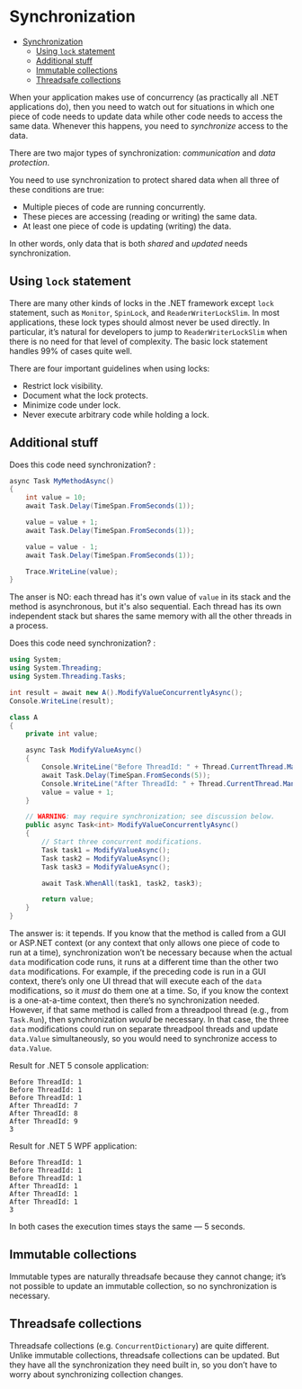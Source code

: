 # Synchronization

- [Synchronization](#synchronization)
  - [Using `lock` statement](#using-lock-statement)
  - [Additional stuff](#additional-stuff)
  - [Immutable collections](#immutable-collections)
  - [Threadsafe collections](#threadsafe-collections)

When your application makes use of concurrency (as practically all .NET applications do), then you need to watch out for situations in which one piece of code needs to update data while other code needs to access the same data. Whenever this happens, you need to _synchronize_ access to the
data.

There are two major types of synchronization: _communication_ and _data protection_.

You need to use synchronization to protect shared data when all three of these conditions are true:

- Multiple pieces of code are running concurrently.
- These pieces are accessing (reading or writing) the same data.
- At least one piece of code is updating (writing) the data.

In other words, only data that is both _shared_ and _updated_ needs synchronization.

## Using `lock` statement

There are many other kinds of locks in the .NET framework except `lock` statement, such as `Monitor`, `SpinLock`, and `ReaderWriterLockSlim`. In most applications, these lock types should almost never be used directly. In particular, it’s natural for developers to jump to `ReaderWriterLockSlim` when there is no need for that level of complexity. The basic lock statement handles 99% of cases quite well.

There are four important guidelines when using locks:

- Restrict lock visibility.
- Document what the lock protects.
- Minimize code under lock.
- Never execute arbitrary code while holding a lock.

## Additional stuff

Does this code need synchronization? :

```csharp
async Task MyMethodAsync()
{
    int value = 10;
    await Task.Delay(TimeSpan.FromSeconds(1));

    value = value + 1;
    await Task.Delay(TimeSpan.FromSeconds(1));

    value = value - 1;
    await Task.Delay(TimeSpan.FromSeconds(1));

    Trace.WriteLine(value);
}
```

The anser is NO: each thread has it's own value of `value` in its stack and the method is asynchronous, but it's also sequential. Each thread has its own independent stack but shares the same memory with all the other threads in a process.

Does this code need synchronization? :

```csharp
using System;
using System.Threading;
using System.Threading.Tasks;

int result = await new A().ModifyValueConcurrentlyAsync();
Console.WriteLine(result);

class A
{
    private int value;

    async Task ModifyValueAsync()
    {
        Console.WriteLine("Before ThreadId: " + Thread.CurrentThread.ManagedThreadId);
        await Task.Delay(TimeSpan.FromSeconds(5));
        Console.WriteLine("After ThreadId: " + Thread.CurrentThread.ManagedThreadId);
        value = value + 1;
    }

    // WARNING: may require synchronization; see discussion below.
    public async Task<int> ModifyValueConcurrentlyAsync()
    {
        // Start three concurrent modifications.
        Task task1 = ModifyValueAsync();
        Task task2 = ModifyValueAsync();
        Task task3 = ModifyValueAsync();

        await Task.WhenAll(task1, task2, task3);

        return value;
    }
}
```

The answer is: it tepends. If you know that the method is called from a GUI or ASP.NET context (or any context that only allows one piece of code to run at a time), synchronization won’t be necessary because when the actual `data` modification code runs, it runs at a different time than the other two `data` modifications. For example, if the preceding code is run in a GUI context, there’s only one UI thread that will execute each of the `data` modifications, so it _must_ do them one at a time. So, if you know the context is a one-at-a-time context, then there’s no synchronization needed. However, if that same method is called from a threadpool thread (e.g., from `Task.Run`), then synchronization _would_ be necessary. In that case, the three `data` modifications could run on separate threadpool threads and update `data.Value` simultaneously, so you would need to synchronize access to `data.Value`.

Result for .NET 5 console application:

```terminal
Before ThreadId: 1
Before ThreadId: 1
Before ThreadId: 1
After ThreadId: 7
After ThreadId: 8
After ThreadId: 9
3
```

Result for .NET 5 WPF application:

```terminal
Before ThreadId: 1
Before ThreadId: 1
Before ThreadId: 1
After ThreadId: 1
After ThreadId: 1
After ThreadId: 1
3
```

In both cases the execution times stays the same — 5 seconds.

## Immutable collections

Immutable types are naturally threadsafe because they cannot change; it’s not possible to update an immutable collection, so no synchronization is necessary.

## Threadsafe collections

Threadsafe collections (e.g. `ConcurrentDictionary`) are quite different. Unlike immutable collections, threadsafe collections can be updated. But they have all the synchronization they need built in, so you don’t have to worry about synchronizing collection changes.
